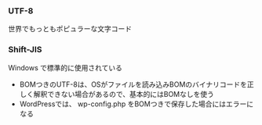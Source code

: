 ### UTF-8
世界でもっともポピュラーな文字コード

### Shift-JIS
Windows で標準的に使用されている

- BOMつきのUTF-8は、OSがファイルを読み込みBOMのバイナリコードを正しく解釈できない場合があるので、基本的にはBOMなしを使う  
- WordPressでは、 wp-config.php をBOMつきで保存した場合にはエラーになる
